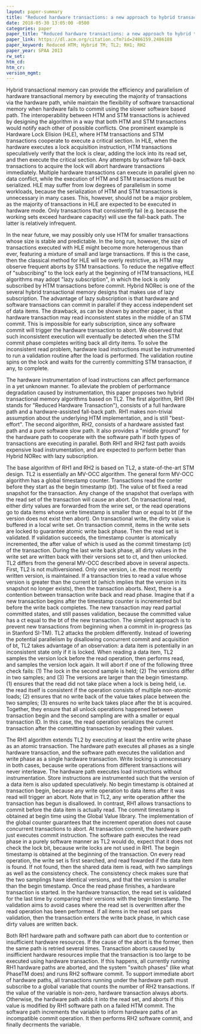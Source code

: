 ```yaml
---
layout: paper-summary
title: "Reduced hardware transactions: a new approach to hybrid transactional memory"
date: 2018-05-30 13:05:00 -0500
categories: paper
paper_title: "Reduced hardware transactions: a new approach to hybrid transactional memory"
paper_link: https://dl.acm.org/citation.cfm?id=2486159.2486188
paper_keyword: Reduced HTM; Hybrid TM; TL2; RH1; RH2
paper_year: SPAA 2013
rw_set: 
htm_cd: 
htm_cr: 
version_mgmt: 
---
```


Hybrid transactional memory can provide the efficiency and parallelism of hardware transactional 
memory by executing the majority of transactions via the hardware path, while maintain the flexibility
of software transactional memory when hardware fails to commit using the slower software based path.
The interoperability between HTM and STM transactions is achieved by designing the algorithm
in a way that both HTM and STM transactions would notify each other of possible conflicts. One
prominent example is Hardware Lock Elision (HLE), where HTM transactions and STM transactions cooperate
to execute a critical section. In HLE, when the hardware executes a lock acquisition instruction, HTM transactions 
speculatively verify that the lock is clear, adding the lock into its read set, and then execute the critical section. 
Any attempts by software fall-back transactions to acquire the lock will abort hardware transactions immediately. 
Multiple hardware transactions can execute in parallel given no data conflict, while the execution of 
HTM and STM transactions must be serialized. HLE may suffer from low degrees of parallelism in some workloads, 
because the serialization of HTM and STM transactions is unnecessary in many cases. This, however, should not
be a major problem, as the majority of transactions in HLE are expected to be executed in hardware mode. 
Only transactions that consistently fail (e.g. because the working sets exceed hardware capacity) will 
use the fall-back path. The latter is relatively infrequent.

In the near future, we may possibly only use HTM for smaller transactions whose size is stable and predictable. 
In the long run, however, the size of transactions executed with HLE might become more heterogenous than 
ever, featuring a mixture of small and large transactions. If this is the case, then the classical method for 
HLE will be overly restrictive, as HTM may observe frequent aborts by STM transactions. To reduce the negative effect
of "subscribing" to the lock early at the beginning of HTM transactions, HLE algorithms may adopt "lazy subscription", 
in which the lock is only subscribed by HTM transactions before commit. Hybrid NORec is one of the several 
hybrid transactional memory designs that makes use of lazy subscription. The advantage of lazy subscription is that
hardware and software transactions can commit in parallel if they access independent set of data items. The drawback,
as can be shown by another paper, is that hardware transaction may read inconsistent states in the middle of an
STM commit. This is impossible for early subscription, since any software commit will trigger the hardware transaction
to abort. We observed that such inconsistent execution will eventually be detected when the STM commit phase completes 
writing back all dirty items. To solve the inconsistent read problem, hardware load instructions must be instrumented 
to run a validation routine after the load is performed. The validation routine spins on the lock and waits for the 
currently committing STM transaction, if any, to complete. 

The hardware instrumentation of load instructions can affect performance in a yet unknown manner. To alleviate the 
problem of performance degradation caused by instrumentation, this paper proposes two hybrid transactional memory 
algorithms based on TL2. The first algorithm, RH1 (RH stands for "Reduced Hardware Transaction"), consists of a full
hardware path and a hardware-assisted fall-back path. RH1 makes non-trivial assumption about the underlying HTM 
implementation, and is still "best-effort". The second algorithm, RH2, consists of a hardware assisted fast path and
a pure software slow path. It also provides a "middle ground" for the hardware path to cooperate with the software 
path if both types of transactions are executing in parallel. Both RH1 and RH2 fast path avoids expensive load instrumentation, 
and are expected to perform better than Hybrid NORec with lazy subscription.

The base algorithm of RH1 and RH2 is based on TL2, a state-of-the-art STM design. TL2 is essentially an MV-OCC algorithm.
The general form MV-OCC algorithm has a global timestamp counter. Transactions read the conter before they start as the 
begin timestamp (bt). The value of bt fixed a read snapshot for the transaction. Any change of the snapshot that overlaps 
with the read set of the transaction will cause an abort. On transactional read, either dirty values are forwarded from the 
wrire set, or the read operations go to data items whose write timestamp is smaller than or equal to bt (if the version
does not exist then abort). On transactional write, the dirty value is buffered in a local write set. On transaction commit,
items in the write sets are locked to guarantee atomic write back phase. Then the read set is validated. If validation
succeeds, the timestamp counter is atomically incremented, the after value of which is used as the commit timestamp (ct) of 
the transaction. During the last write back phase, all dirty values in the write set are written back with their versions set
to ct, and then unlocked. TL2 differs from the general MV-OCC described above in several aspects. First, TL2 is not multiversioned.
Only one version, i.e. the most recently written version, is maintained. If a transaction tries to read a value whose version is 
greater than the current bt (which implies that the version in its snapshot no longer exists), then the transaction aborts.
Next, there is a contention between transaction write back and read phase. Imagine that if a new transaction begins after the 
timestamp counter is incremented but before the write back completes. The new transaction may read partial committed states,
and still passes validation, because the committed value has a ct equal to the bt of the new transaction. The simplest approach is to
prevent new transactions from beginning when a commit in in-progress (as in Stanford SI-TM). TL2 attacks the problem differently.
Instead of lowering the potential parallelism by disallowing concurrent commit and acquisition of bt, TL2 takes advantage of an
observation: a data item is potentially in an inconsistent state only if it is locked. When reading a data item, TL2 samples 
the version lock before the read operation, then performs read, and samples the version lock again. It will abort if one of the 
following three check fails: (1) The lock in the second sample is held; (2) The versions differ in two samples; and (3) The versions are 
larger than the begin timestamp. (1) ensures that the read did not take place when a lock is being held, i.e. the read itself 
is consistent if the operation consists of multiple non-atomic loads; (2) ensures that no write back of the value takes place 
between the two samples; (3) ensures no write back takes place after the bt is acquired. Together, they ensure that all unlock
operations happened between transaction begin and the second sampling are with a smaller or equal transaction ID. In this case,
the read operation serializes the current transaction after the committing transaction by reading their values.

The RH1 algorithm extends TL2 by executing at least the entire write phase as an atomic transaction. The hardware path
executes all phases as a single hardware transaction, and the software path executes the validation and write phase as 
a single hardware transaction. Write locking is unnecessary in both cases, because write operations from different transactions 
will never interleave. The hardware path executes load instructions without instrumentation. Store instructions are instrumented 
such that the version of a data item is also updated speculatively. No begin timestamp is obtained at transaction begin, because
any write operation to data items after it was read will trigger an abort. Note that in TL2, any write operation afther the 
transaction has begun is disallowed. In contrast, RH1 allows transactions to commit before the data item is actually read. 
The commit timestamp is obtained at begin time using the Global Value library. The implementation of the global counter guarantees 
that the increment operation does not cause concurrent transactions to abort. At transaction commit, the hardware path just 
executes commit instruction. The software path executes the read phase in a purely software manner as TL2 would do, expect that
it does not check the lock bit, because write locks are not used in RH1. The begin timestamp is obtained at the beginning of the 
transaction. On every read operation, the write set is first searched, and read fowarded if the data item is found. If not found,
then the shared data item is read, with two samplings as well as the consistency check. The consistency check makes sure that
the two samplings have identical versions, and that the version is smaller than the begin timestamp. Once the read phase
finishes, a hardware transaction is started. In the hardware transaction, the read set is validated for the last time by
comparing their versions with the begin timestamp. The validation aims to avoid cases where the read set is overwritten
after the read operation has been performed. If all items in the read set pass validation, then the transaction enters 
the write back phase, in which case dirty values are written back. 

Both RH1 hardware path and software path can abort due to contention or insufficient hardware resources. If the cause of the 
abort is the former, then the same path is retried several times. Transaction aborts caused by insifficient hardware resources 
implie that the transaction is too large to be executed using hardware transaction. If this happens, all currently running 
RH1 hardware paths are aborted, and the system "switch phases" (like what PhaseTM does) and runs RH2 software commit. To 
support immediate abort of hardware paths, all transactions running under the hardware path must subscribe to a global 
variable that counts the number of RH2 transactions. If the value of the variable is non-zero, hardware transaction always 
aborts. Otherwise, the hardware path adds it into the read set, and aborts if this value is modified by RH1 software path
on a failed HTM commit. The software path increments the variable to inform hardware paths of an incompatible commit
operation. It then performs RH2 software commit, and finally decrments the variable.